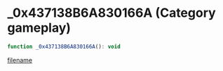 # _0x437138B6A830166A (Category gameplay)

```js
function _0x437138B6A830166A(): void
```

[filename](_0x437138B6A830166A_m.md ':include')